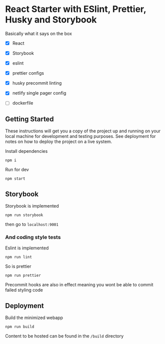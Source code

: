 # React Starter with ESlint, Prettier, Husky and Storybook

Basically what it says on the box

-[x] React
-[x] Storybook
-[x] eslint
-[x] prettier configs
-[x] husky precommit linting
-[x] netlify single pager config
-[ ] dockerfile


## Getting Started

These instructions will get you a copy of the project up and running on your local machine for development and testing purposes. See deployment for notes on how to deploy the project on a live system.

Install dependencies
```
npm i
```

Run for dev
```
npm start
```


## Storybook

Storybook is implemented
```
npm run storybook
```
then go to `localhost:9001`


### And coding style tests

Eslint is implemented
```
npm run lint
```

So is prettier
```
npm run prettier
```

Precommit hooks are also in effect meaning you wont be able to commit failed styling code

## Deployment

Build the minimized webapp
```
npm run build
```
Content to be hosted can be found in the `/build` directory
